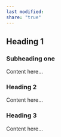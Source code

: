 ```yaml
---
last modified: 
share: "true"
---
```







## Heading 1

  

### Subheading one

  

Content here...

  

### Heading 2

  

Content here...

  

### Heading 3

  

Content here...

  

